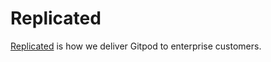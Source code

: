 # Replicated

[Replicated](https://vendor.replicated.com) is how we deliver Gitpod to enterprise
customers.
